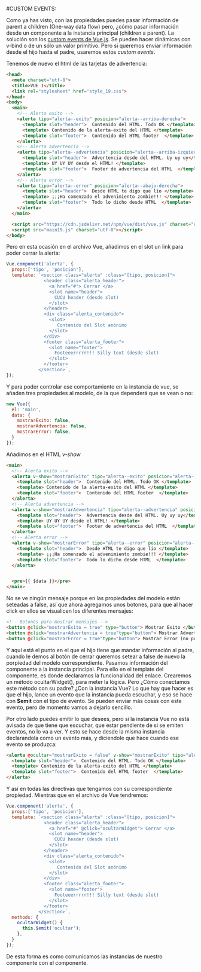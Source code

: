 #CUSTOM EVENTS:


  Como ya has visto, con las propiedades puedes pasar información de parent a children (One-way data flow) pero, ¿cómo pasar información desde un componente a la instancia principal (children a parent). La solución son los [custom events de Vue.js](https://vuejs.org/v2/guide/components.html#Sending-Messages-to-Parents-with-Events). Se pueden hacer dinámicas con v-bind o de un sólo un valor primitivo. Pero si queremos enviar información desde el hijo hasta el padre, usaremos estos *custom events*.

  Tenemos de nuevo el html de las tarjetas de advertencia:
```html
<head>
  <meta charset="utf-8">
  <title>VUE 1</title>
  <link rel="stylesheet" href="style_19.css">
</head>
<body>
  <main>
    <!-- Alerta exito -->
    <alerta tipo="alerta--exito" posicion="alerta--arriba-derecha">
      <template slot="header">  Contenido del HTML. Todo OK </template>
      <template> Contenido de la alerta-exito del HTML </template>
      <template slot="footer">  Contenido del HTML footer  </template>
    </alerta>
    <!-- Alerta advertencia -->
    <alerta tipo="alerta--advertencia" posicion="alerta--arriba-izquierda">
      <template slot="header">  Advertencia desde del HTML. Uy uy uy</template>
      <template> UY UY UY desde el HTML! </template>
      <template slot="footer">  Footer de advertencia del HTML  </template>
    </alerta>
    <!-- Alerta error -->
    <alerta tipo="alerta--error" posicion="alerta--abajo-derecha">
      <template slot="header">  Desde HTML te digo que lio </template>
      <template> ¡¡¡Ha comenzado el advenimiento zombie!!! </template>
      <template slot="footer">  Todo lo dicho desde HTML  </template>
    </alerta>
  </main>

  <script src="https://cdn.jsdelivr.net/npm/vue/dist/vue.js" charset="utf-8"></script>
  <script src="main19.js" charset="utf-8"></script>
</body>
```
  Pero en esta ocasión en el archivo Vue, añadimos en el slot un link para poder cerrar la alerta:
```javascript
Vue.component('alerta', {
  props:['tipo', 'posicion'],
  template: `<section class="alerta" :class="[tipo, posicion]">
              <header class="alerta_header">
                <a href="#"> Cerrar </a>
                <slot name="header">
                  CUCU header (desde slot)
                </slot>
              </header>
              <div class="alerta_contenido">
                <slot>
                   Contenido del Slot anónimo
                </slot>
              </div>
              <footer class="alerta_footer">
                <slot name="footer">
                  Footeeerrrrr!!! Silly text (desde slot)
                </slot>
              </footer>
            </section>`,
});
```
  Y para poder controlar ese comportamiento en la instancia de vue, se añaden tres propiedades al modelo, de la que dependerá que se vean o no:
```javascript
new Vue({
  el: 'main',
  data: {
    mostrarExito: false,
    mostrarAdvertencia: false,
    mostrarError: false,
  }
});
```
  Añadimos en el HTML *v-show*
```html
<main>
  <!-- Alerta exito -->
  <alerta v-show="mostrarExito" tipo="alerta--exito" posicion="alerta--arriba-derecha">
    <template slot="header">  Contenido del HTML. Todo OK </template>
    <template> Contenido de la alerta-exito del HTML </template>
    <template slot="footer">  Contenido del HTML footer  </template>
  </alerta>
  <!-- Alerta advertencia -->
  <alerta v-show="mostrarAdvertencia" tipo="alerta--advertencia" posicion="alerta--arriba-izquierda">
    <template slot="header">  Advertencia desde del HTML. Uy uy uy</template>
    <template> UY UY UY desde el HTML! </template>
    <template slot="footer">  Footer de advertencia del HTML  </template>
  </alerta>
  <!-- Alerta error -->
  <alerta v-show="mostrarError" tipo="alerta--error" posicion="alerta--abajo-derecha">
    <template slot="header">  Desde HTML te digo que lio </template>
    <template> ¡¡¡Ha comenzado el advenimiento zombie!!! </template>
    <template slot="footer">  Todo lo dicho desde HTML  </template>
  </alerta>


  <pre>{{ $data }}</pre>
</main>
```
  No se ve ningún mensaje porque en las propiedades del modelo están seteadas a false, así que ahora agregamos unos botones, para que al hacer click en ellos se visualicen los diferentes mensajes:
```html
<!-- Botones para mostrar mensajes -->
<button @click="mostrarExito = true" type="button"> Mostrar Exito </button>
<button @click="mostrarAdvertencia = true"type="button"> Mostrar Advertencia</button>
<button @click="mostrarError = true"type="button"> Mostrar Error (no pulsar X) </button>
```
  Y aquí está el punto en el que el hijo tiene que mandar información al padre, cuando le demos al botón de cerrar queremos setear a false de nuevo la porpiedad del modelo correspondiente. Pasamos información del componente a la instancia principal. Para ello en el template del componente, es donde declaramos la funcionalidad del enlace. Crearemos un método ocultarWidget(), para meter la lógica. Pero ¿Cómo conectamos este método con su padre? ¿Con la instancia Vue? Lo que hay que hacer es que el hijo, lance un evento que la instancia pueda escuchar, y eso se hace con **$emit** con el tipo de evento. Se pueden enviar más cosas con este evento, pero de momento vamos a dejarlo sencillo.

  Por otro lado puedes emitir lo que desees, pero si la instancia Vue no está avisada de que tiene que escuchar, que estar pendiente de si se emiten eventos, no lo va a ver. Y esto se hace desde la misma instancia declarandola como un evento más, y diciendole que hace cuando ese evento se produzca:
```html
<alerta @ocultar="mostrarExito = false" v-show="mostrarExito" tipo="alerta--exito" posicion="alerta--arriba-derecha">
  <template slot="header">  Contenido del HTML. Todo OK </template>
  <template> Contenido de la alerta-exito del HTML </template>
  <template slot="footer">  Contenido del HTML footer  </template>
</alerta>
```
  Y así en todas las directivas que tengamos con su correspondiente propiedad. Mientras que en el archivo de Vue tendremos:
```javascript
Vue.component('alerta', {
  props:['tipo', 'posicion'],
  template: `<section class="alerta" :class="[tipo, posicion]">
              <header class="alerta_header">
                <a href="#" @click="ocultarWidget"> Cerrar </a>
                <slot name="header">
                  CUCU header (desde slot)
                </slot>
              </header>
              <div class="alerta_contenido">
                <slot>
                   Contenido del Slot anónimo
                </slot>
              </div>
              <footer class="alerta_footer">
                <slot name="footer">
                  Footeeerrrrr!!! Silly text (desde slot)
                </slot>
              </footer>
            </section>`,
  methods: {
    ocultarWidget() {
      this.$emit('ocultar');
    },
  }
});
```
  De esta forma es como comunicamos las instancias de nuestro componente con el componente.
